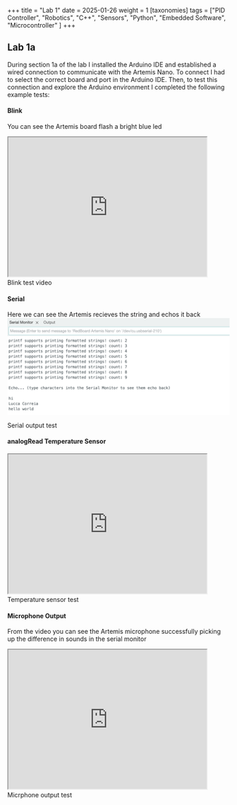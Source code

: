 +++
title = "Lab 1"
date = 2025-01-26
weight = 1
[taxonomies]
tags = ["PID Controller", "Robotics", "C++", "Sensors", "Python", "Embedded Software", "Microcontroller" ]
+++

## Lab 1a

During section 1a of the lab I installed the Arduino IDE and established a wired connection to communicate with the Artemis Nano. To connect I had to select the correct board and port in the Arduino IDE. Then, to test this connection and explore the Arduino environment I completed the following example tests:

#### Blink
You can see the Artemis board flash a bright blue led
<iframe width="450" height="315" src="https://youtube.com/embed/5VB6kE0aCQg"allowfullscreen></iframe>
<figcaption>Blink test video</figcaption>

#### Serial
Here we can see the Artemis recieves the string and echos it back
<img src="/Fast%20Robots%20Media/Lab%201/Serial.png" alt="Alt text" style="display:block;">
<figcaption>Serial output test</figcaption>

#### analogRead Temperature Sensor
<iframe width="450" height="315" src="https://www.youtube.com/embed/RllC7NYdNTk"allowfullscreen></iframe>
<figcaption>Temperature sensor test</figcaption>


#### Microphone Output
From the video you can see the Artemis microphone successfully picking up the difference in sounds in the serial monitor
<iframe width="450" height="315" src="https://www.youtube.com/embed/gBEvY_Qi8gs"allowfullscreen></iframe>
<figcaption>Micrphone output test</figcaption>

